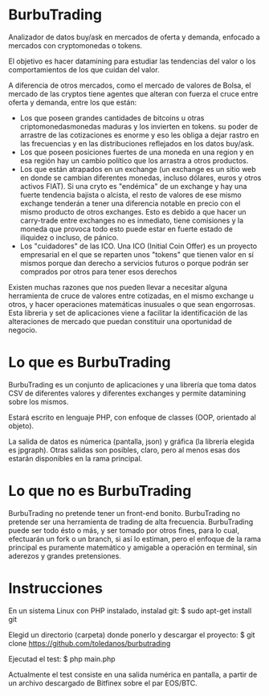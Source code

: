 # BurbuTrading
Analizador de datos buy/ask en mercados de oferta y demanda, enfocado a mercados con cryptomonedas o tokens.

El objetivo es hacer datamining para estudiar las tendencias del valor o los comportamientos de los que cuidan del valor.

A diferencia de otros mercados, como el mercado de valores de Bolsa, el mercado de las cryptos tiene agentes que alteran con fuerza el cruce entre oferta y demanda, entre los que están:
- Los que poseen grandes cantidades de bitcoins u otras criptomonedasmonedas maduras y los invierten en tokens. su poder de arrastre de las cotizaciones es enorme y eso les obliga a dejar rastro en las frecuencias y en las distribuciones reflejados en los datos buy/ask.
- Los que poseen posiciones fuertes de una moneda en una region y en esa región hay un cambio político que los arrastra a otros productos. 
- Los que están atrapados en un exchange (un exchange es un sitio web en donde se cambian diferentes monedas, incluso dólares, euros y otros activos FIAT). Si una cryto es "endémica" de un exchange y hay una fuerte tendencia bajista o alcista, el resto de valores de ese mismo exchange tenderán a tener una diferencia notable en precio con el mismo producto de otros exchanges. Esto es debido a que hacer un carry-trade entre exchanges no es inmediato, tiene comisiones y la moneda que provoca todo esto puede estar en fuerte estado de iliquidez o incluso, de pánico.
- Los "cuidadores" de las ICO. Una ICO (Initial Coin Offer) es un proyecto empresarial en el que se reparten unos "tokens" que tienen valor en sí mismos porque dan derecho a servicios futuros o porque podrán ser comprados por otros para tener esos derechos

Existen muchas razones que nos pueden llevar a necesitar alguna herramienta de cruce de valores entre cotizadas, en el mismo exchange u otros, y hacer operaciones matemáticas inusuales o que sean engorrosas. Esta libreria y set de aplicaciones viene a facilitar la identificación de las alteraciones de mercado que puedan constituir una oportunidad de negocio.

# Lo que es BurbuTrading
BurbuTrading es un conjunto de aplicaciones y una librería que toma datos CSV de diferentes valores y diferentes exchanges y permite datamining sobre los mismos. 

Estará escrito en lenguaje PHP, con enfoque de classes (OOP, orientado al objeto).

La salida de datos es númerica (pantalla, json) y gráfica (la librería elegida es jpgraph). Otras salidas son posibles, claro, pero al menos esas dos estarán disponibles en la rama principal.

# Lo que no es BurbuTrading
BurbuTrading no pretende tener un front-end bonito. 
BurbuTrading no pretende ser una herramienta de trading de alta frecuencia. 
BurbuTrading puede ser todo ésto o más, y ser tomado por otros fines, para lo cual, efectuarán un fork o un branch, si así lo estiman, pero el enfoque de la rama principal es puramente matemático y amigable a operación en terminal, sin aderezos y grandes pretensiones.

# Instrucciones

En un sistema Linux con PHP instalado, instalad git:
$ sudo apt-get install git

Elegid un directorio (carpeta) donde ponerlo y descargar el proyecto:
$ git clone https://github.com/toledanos/burbutrading

Ejecutad el test:
$ php main.php  

Actualmente el test consiste en una salida numérica en pantalla, a partir de un archivo descargado de Bitfinex sobre el par EOS/BTC.




